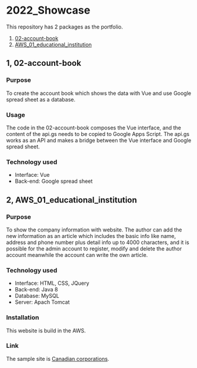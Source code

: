 # 2022_Showcase
This repository has 2 packages as the portfolio.

1. [02-account-book](#02-account-book)
1. [AWS_01_educational_institution](#AWS_01_educational_institution)

## 1, 02-account-book
### Purpose
To create the account book which shows the data with Vue and use Google spread sheet as a database.

### Usage
The code in the 02-account-book composes the Vue interface, and the content of the api.gs needs to be copied to Google Apps Script.
The api.gs works as an API and makes a bridge between the Vue interface and Google spread sheet.

### Technology used
- Interface: Vue
- Back-end: Google spread sheet


## 2, AWS_01_educational_institution
### Purpose
To show the company information with website. 
The author can add the new information as an article which includes the basic info like name, address and phone number plus detail info up to 4000 characters,
and it is possible for the admin account to register, modify and delete the author account meanwhile the account can write the own article.

### Technology used
- Interface: HTML, CSS, JQuery
- Back-end: Java 8
- Database: MySQL
- Server: Apach Tomcat

### Installation
This website is build in the AWS.

### Link
The sample site is [Canadian corporations](https://aws-warehouse58th.com/index).
